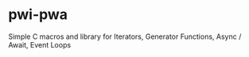 # pwi-pwa
Simple C macros and library for Iterators, Generator Functions, Async / Await, Event Loops
